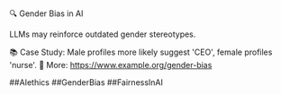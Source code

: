 🔍 Gender Bias in AI

LLMs may reinforce outdated gender stereotypes.

📚 Case Study: Male profiles more likely suggest 'CEO', female profiles 'nurse'.
🔗 More: https://www.example.org/gender-bias

##AIethics ##GenderBias ##FairnessInAI